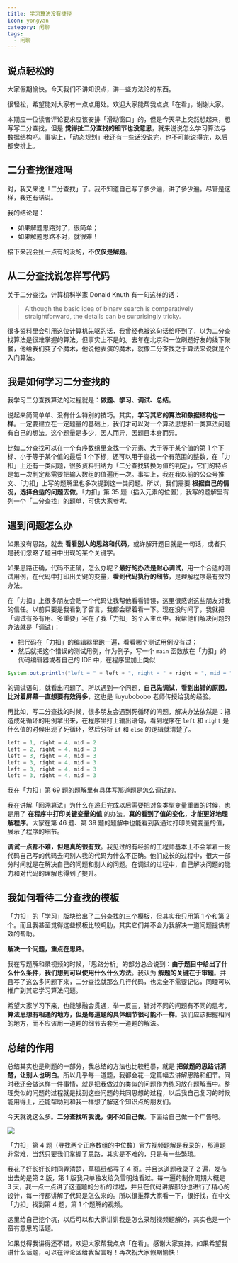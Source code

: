 ```yaml
---
title: 学习算法没有捷径
icon: yongyan
category: 闲聊
tags:
  - 闲聊
---
```


## 说点轻松的

大家假期愉快。今天我们不讲知识点，讲一些方法论的东西。

很轻松，希望能对大家有一点点用处。欢迎大家能帮我点点「在看」，谢谢大家。

本期应一位读者评论要求应该安排「滑动窗口」的，但是今天早上突然想起来，想写写二分查找，但是 **觉得扯二分查找的细节也没意思**，就来说说怎么学习算法与数据结构吧。事实上，「动态规划」我还有一些话没说完，也不可能说得完，以后都安排上。

## 二分查找很难吗

对，我又来说「二分查找」了。我不知道自己写了多少遍，讲了多少遍。尽管是这样，我还有话说。

我的结论是：

- 如果解题思路对了，很简单；
- 如果解题思路不对，就很难！

接下来我会扯一点有的没的，**不仅仅是解题**。

## 从二分查找说怎样写代码

关于二分查找，计算机科学家 Donald Knuth 有一句这样的话：

> Although the basic idea of binary search is comparatively straightforward, the details can be surprisingly tricky.

很多资料里会引用这位计算机先驱的话，我曾经也被这句话给吓到了，以为二分查找算法是很难掌握的算法。但事实上不是的。去年在北京和一位刷题好友的线下聚餐，他给我们变了个魔术，他说他表演的魔术，就像二分查找之于算法来说就是个入门算法。

## 我是如何学习二分查找的

我学习二分查找算法的过程就是：**做题、学习、调试、总结**。

说起来简简单单、没有什么特别的技巧。其实，**学习其它的算法和数据结构也一样**。一定要建立在一定题量的基础上，我们才可以对一个算法思想和一类算法问题有自己的想法。这个题量是多少，因人而异，因题目本身而异。

比如二分查找可以在一个有序数组里查找一个元素、大于等于某个值的第 1 个下标、小于等于某个值的最后 1 个下标，还可以用于查找一个有范围的整数，在「力扣」上还有一类问题，很多资料归纳为「二分查找转换为值的判定」，它们的特点是每一次判定都需要把输入数组的值遍历一次。事实上，我在我以前的公众号推文、「力扣」上写的题解里也多次提到这一类问题。所以，我们需要 **根据自己的情况，选择合适的问题去做**。「力扣」第 35 题（插入元素的位置），我写的题解里有列一个「二分查找」的题单，可供大家参考。

## 遇到问题怎么办

如果没有思路，就去 **看看别人的思路和代码**，或许解开题目就是一句话，或者只是我们忽略了题目中出现的某个关键字。

如果思路正确，代码不正确，怎么办呢？**最好的办法是耐心调试**，用一个合适的测试用例，在代码中打印出关键的变量，**看到代码执行的细节**，是理解程序最有效的办法。

在「力扣」上很多朋友会贴一个代码让我帮他看看错误，这里很感谢这些朋友对我的信任。以前只要是我看到了留言，我都会帮着看一下。现在没时间了，我就把「调试有多有用、多重要」写在了我「力扣」的个人主页中。我帮他们解决问题的办法就是「调试」：

- 把代码在「力扣」的编辑器里跑一遍，看看哪个测试用例没有过；
- 然后就把这个错误的测试用例，作为例子，写一个 `main` 函数放在「力扣」的代码编辑器或者自己的 IDE 中，在程序里加上类似

```java
System.out.println("left = " + left + ", right = " + right + ", mid = " + mid);
```

的调试语句，就看出问题了。所以遇到一个问题，**自己先调试，看到出错的原因，比对着屏幕一直想要有效得多**，这也是 liuyubobobo 老师传授给我的经验。

再比如，写二分查找的时候，很多朋友会遇到死循环的问题，解决办法依然是：把造成死循环的用例拿出来，在程序里打上输出语句，看到程序在 `left` 和 `right` 是什么值的时候出现了死循环，然后分析 `if` 和 `else` 的逻辑就清楚了。

```java
left = 1, right = 4, mid = 2
left = 2, right = 4, mid = 3
left = 3, right = 4, mid = 3
left = 3, right = 4, mid = 3
left = 3, right = 4, mid = 3
left = 3, right = 4, mid = 3
```

我在「力扣」第 69 题的题解里有具体写那道题是怎么调试的。

我在讲解「回溯算法」为什么在递归完成以后需要把对象类型变量重置的时候，也是用了 **在程序中打印关键变量的值** 的办法。**真的看到了值的变化，才能更好地理解程序**。大家在第 46 题、第 39 题的题解中也能看到我通过打印关键变量的值，展示了程序的细节。

**调试一点都不难，但是真的很有效**。我见过的有经验的工程师基本上不会拿着一段代码自己写的代码去问别人我的代码为什么不正确。他们成长的过程中，很大一部分时间就是在解决自己的问题和别人的问题。在调试的过程中，自己解决问题的能力和对代码的理解也得到了提升。

## 我如何看待二分查找的模板

「力扣」的「学习」版块给出了二分查找的三个模板，但其实我只用第 1 个和第 2 个。而且我甚至觉得这些模板比较鸡肋，其实它们并不会为我解决一道问题提供有效的帮助。

**解决一个问题，重点在思路**。

我在写题解和录视频的时候，「思路分析」的部分总会说到：**由于题目中给出了什么什么条件，我们想到可以使用什么什么方法**。我认为 **解题的关键在于审题**。并且写了这么多问题下来，二分查找就那么几行代码，也完全不需要记忆，同理可以推广到其它学习算法问题。

希望大家学习下来，也能够融会贯通，举一反三，针对不同的问题有不同的思考，**算法思想有相通的地方，但是每道题的具体细节很可能不一样**。我们应该把握相同的地方，而不应该用一道题的细节去套另一道题的解法。

## 总结的作用

总结其实也是刷题的一部分，我总结的方法也比较粗暴，就是 **把做题的思路讲清楚，让别人也明白**。所以几乎每一道题，我都会花一定篇幅去讲解思路和细节。同时我还会做这样一件事情，就是把我做过的类似的问题作为练习放在题解当中。整理类似的问题的过程就是找到这些问题的共同思想的过程，以后我自己复习的时候能用得上，还能帮助到和我一样想了解这个知识点的朋友们。

今天就说这么多。**二分查找听我说，倒不如自己做**。下面给自己做一个广告吧。

![](https://tva1.sinaimg.cn/large/008i3skNgy1gxmdqrlst1j31hc0u0adm.jpg)

「力扣」第 4 题（寻找两个正序数组的中位数）官方视频题解是我录的，那道题非常难，当然只要我们掌握了思路，其实是不难的，只是有一些繁琐。

我花了好长好长时间弄清楚，草稿纸都写了 4 页。并且这道题我录了 2 遍，发布出去的是第 2 版，第 1 版我只单独发给负雪明烛看过。每一遍的制作周期大概是 3 天，我一点一点讲了这道题的分析的过程，并且在代码讲解部分也进行了精心的设计，每一行都讲解了代码是怎么来的。所以很推荐大家看一下，很好找，在中文「力扣」找到第 4 题，第 1 个题解的视频。

这里给自己挖个坑，以后可以和大家讲讲我是怎么录制视频题解的，其实也是一个蛮有意思的话题。

如果觉得我讲得还不错，欢迎大家帮我点点「在看」。感谢大家支持。如果希望我讲什么话题，可以在评论区给我留言呀！再次祝大家假期愉快！
